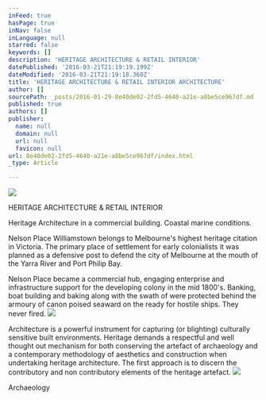 ```yaml
---
inFeed: true
hasPage: true
inNav: false
inLanguage: null
starred: false
keywords: []
description: 'HERITAGE ARCHITECTURE & RETAIL INTERIOR'
datePublished: '2016-03-21T21:19:19.199Z'
dateModified: '2016-03-21T21:19:18.360Z'
title: 'HERITAGE ARCHITECTURE & RETAIL INTERIOR ARCHITECTURE'
author: []
sourcePath: _posts/2016-01-29-8e40de02-2fd5-4640-a21e-a8be5ce967df.md
published: true
authors: []
publisher:
  name: null
  domain: null
  url: null
  favicon: null
url: 8e40de02-2fd5-4640-a21e-a8be5ce967df/index.html
_type: Article

---
```

![](https://the-grid-user-content.s3-us-west-2.amazonaws.com/cd0b9a46-1afd-4ac2-a2bc-a4e99e1335ae.jpg)

HERITAGE ARCHITECTURE & RETAIL INTERIOR

Heritage Architecture in a commercial building. Coastal marine conditions. 

Nelson Place Williamstown belongs to Melbourne's highest heritage citation in Victoria. The primary place of settlement for early colonialists it was planned as a defensive post to defend the city of Melbourne at the mouth of the Yarra River and Port Philip Bay. 

Nelson Place became a commercial hub, engaging enterprise and infrastructure support for the developing colony in the mid 1800's. Banking, boat building and baking along with the swath of were protected behind the armoury of canon poised seaward on the ready for hostile ships. They never fired. ![](https://the-grid-user-content.s3-us-west-2.amazonaws.com/58430b0e-1fed-4c15-ad0b-7a64025c1b89.jpg)

Architecture is a powerful instrument for capturing (or blighting) culturally sensitive built environments. Heritage demands a respectful and well thought out mechanism for both conserving the artefact of archaeology and a contemporary methodology of aesthetics and construction when undertaking heritage architecture. The first approach is to discern the contributory and non contributory elements of the heritage artefact. ![](https://the-grid-user-content.s3-us-west-2.amazonaws.com/063b4527-ab22-4fc4-b9f5-90d93ac991a9.jpg)

Archaeology